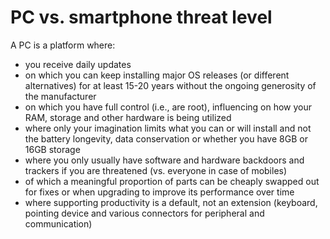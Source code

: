 # PC vs. smartphone threat level

A PC is a platform where:

* you receive daily updates
* on which you can keep installing major OS releases (or different alternatives) for at least 15-20 years without the ongoing generosity of the manufacturer
* on which you have full control (i.e., are root), influencing on how your RAM, storage and other hardware is being utilized
* where only your imagination limits what you can or will install and not the battery longevity, data conservation or whether you have 8GB or 16GB storage
* where you only usually have software and hardware backdoors and trackers if you are threatened (vs. everyone in case of mobiles)
* of which a meaningful proportion of parts can be cheaply swapped out for fixes or when upgrading to improve its performance over time
* where supporting productivity is a default, not an extension (keyboard, pointing device and various connectors for peripheral and communication)
